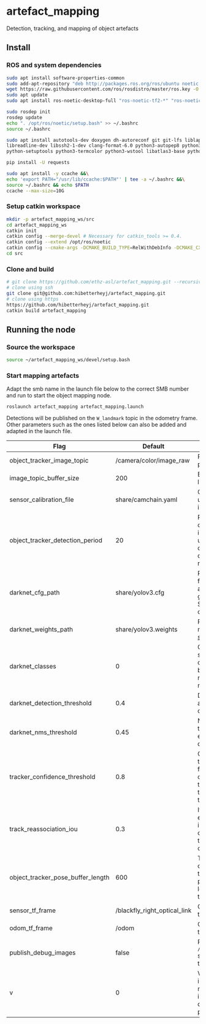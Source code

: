 # artefact_mapping
Detection, tracking, and mapping of object artefacts

## Install
### ROS and system dependencies
```bash
sudo apt install software-properties-common
sudo add-apt-repository "deb http://packages.ros.org/ros/ubuntu noetic main"
wget https://raw.githubusercontent.com/ros/rosdistro/master/ros.key -O - | sudo apt-key add -
sudo apt update
sudo apt install ros-noetic-desktop-full "ros-noetic-tf2-*" "ros-noetic-camera-info-manager*" --yes

sudo rosdep init
rosdep update
echo ". /opt/ros/noetic/setup.bash" >> ~/.bashrc
source ~/.bashrc

sudo apt install autotools-dev doxygen dh-autoreconf git git-lfs liblapack-dev libblas-dev libgtest-dev \
libreadline-dev libssh2-1-dev clang-format-6.0 python3-autopep8 python3-catkin-tools python3-pip python3-git \
python-setuptools python3-termcolor python3-wstool libatlas3-base python-is-python3 --yes

pip install -U requests

sudo apt install -y ccache &&\
echo 'export PATH="/usr/lib/ccache:$PATH"' | tee -a ~/.bashrc &&\
source ~/.bashrc && echo $PATH
ccache --max-size=10G
```

### Setup catkin workspace
```bash
mkdir -p artefact_mapping_ws/src
cd artefact_mapping_ws
catkin init
catkin config --merge-devel # Necessary for catkin_tools >= 0.4.
catkin config --extend /opt/ros/noetic
catkin config --cmake-args -DCMAKE_BUILD_TYPE=RelWithDebInfo -DCMAKE_CXX_FLAGS=-fdiagnostics-color
cd src
```

### Clone and build
```bash
# git clone https://github.com/ethz-asl/artefact_mapping.git --recursive -b summer_school2021
# clone using ssh
git clone git@github.com:hibetterheyj/artefact_mapping.git
# clone using https
https://github.com/hibetterheyj/artefact_mapping.git
catkin build artefact_mapping
```

## Running the node
### Source the workspace
```bash
source ~/artefact_mapping_ws/devel/setup.bash
```

### Start mapping artefacts
Adapt the smb name in the launch file below to the correct SMB number and run to start the object mapping node.
```
roslaunch artefact_mapping artefact_mapping.launch
```
Detections will be published on the `W_landmark` topic in the odometry frame. Other parameters such as the ones listed below can also be added and adapted in the launch file.

| Flag | Default | Description |
| --- | --- | --- |
| object_tracker_image_topic | /camera/color/image_raw | ROS image topic on which to perform detection and tracking |
| image_topic_buffer_size | 200 | Buffer size of ROS topic listener for incoming images |
| sensor_calibration_file | share/camchain.yaml | Camera calibration file which is used for retrieving the intrinsics |
| object_tracker_detection_period | 20 | Periodicity with which to run object detection (yolo). Frames in between will be tracked using a faster method to obtain object locations (kcf). With the default value the detector is run every 20th frame. |
| darknet_cfg_path | share/yolov3.cfg | Path to network configuration file (the tiny version will run on a CPU but will produce less good and accurate detections). See the [share](https://github.com/ethz-asl/artefact_mapping/tree/summer_school2021/artefact_mapping/share) folder for options |
| darknet_weights_path | share/yolov3.weights | Path to network weights, must match the cfg file. See the [share](https://github.com/ethz-asl/artefact_mapping/tree/summer_school2021/artefact_mapping/share) folder for options |
| darknet_classes | 0 | Comma separated list without spaces to define the tracked object classes. The association between object name and number can be found [here](https://github.com/ethz-asl/darknet_catkin/blob/master/data/coco.names) (the numbering starts from 0) |
| darknet_detection_threshold | 0.4 | Detection confidence threshold at which to start tracking an object |
| darknet_nms_threshold | 0.45 | Non maxima supression threshold, used in the elimination of duplicate detections |
| tracker_confidence_threshold | 0.8 | Confidence threshold at which the tracker still considers it is following a valid object, if the confidence drops below the threshold the track is terminated and the object pose triangulated |
| track_reassociation_iou | 0.3 | If a new detection and an existing track have an intersection over union (IoU) overlap above this threshold they are merged instead of creating a new separate track |
| object_tracker_pose_buffer_length | 600 | TF buffer length in seconds, in other words the time by which the images have to be processed or else they will no longer have a valid odometry transform associated |
| sensor_tf_frame | /blackfly_right_optical_link | Camera TF frame for triangulation |
| odom_tf_frame | /odom | Odometry TF frame for triangulation |
| publish_debug_images | false | Publish a debug topic `/artefact_mapping/debug_image` showing the detections and their tracking in real time |
| v | 0 | Verbosity output of node, increasing to 1 or 2 will give more debug messages and information on what is being detected, tracked and published |
